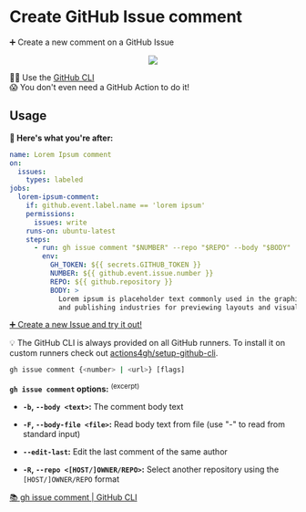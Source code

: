 # Create GitHub Issue comment

➕ Create a new comment on a GitHub Issue

<p align=center>
  <img src="https://i.imgur.com/ZFJpji1.png">
</p>

👨‍💻 Use the [GitHub CLI](https://cli.github.com/) \
😱 You don't even need a GitHub Action to do it!

## Usage

**🚀 Here's what you're after:**

```yml
name: Lorem Ipsum comment
on:
  issues:
    types: labeled
jobs:
  lorem-ipsum-comment:
    if: github.event.label.name == 'lorem ipsum'
    permissions:
      issues: write
    runs-on: ubuntu-latest
    steps:
      - run: gh issue comment "$NUMBER" --repo "$REPO" --body "$BODY"
        env:
          GH_TOKEN: ${{ secrets.GITHUB_TOKEN }}
          NUMBER: ${{ github.event.issue.number }}
          REPO: ${{ github.repository }}
          BODY: >
            Lorem ipsum is placeholder text commonly used in the graphic, print,
            and publishing industries for previewing layouts and visual mockups.
```

[➕ Create a new Issue and try it out!](https://github.com/actions4gh/create-issue-comment/issues/new?assignees=&labels=lorem+ipsum&projects=&template=try-it.yml&title=Try+it%21)

💡 The GitHub CLI is always provided on all GitHub runners. To install it on
custom runners check out [actions4gh/setup-github-cli].

```sh
gh issue comment {<number> | <url>} [flags]
```

**`gh issue comment` options:** <sup>(excerpt)</sup>

- **`-b`, `--body <text>`:** The comment body text

- **`-F`, `--body-file <file>`:** Read body text from file (use "-" to read from
  standard input)

- **`--edit-last`:** Edit the last comment of the same author

- **`-R`, `--repo <[HOST/]OWNER/REPO>`:** Select another repository using the
  `[HOST/]OWNER/REPO` format

[📚 gh issue comment | GitHub CLI](https://cli.github.com/manual/gh_issue_comment)

<!-- prettier-ignore-start -->
[actions4gh/update-issue-comment]: https://github.com/actions4gh/update-issue-comment#readme
[actions4gh/setup-github-cli]: https://github.com/actions4gh/setup-github-cli#readme
<!-- prettier-ignore-end -->
